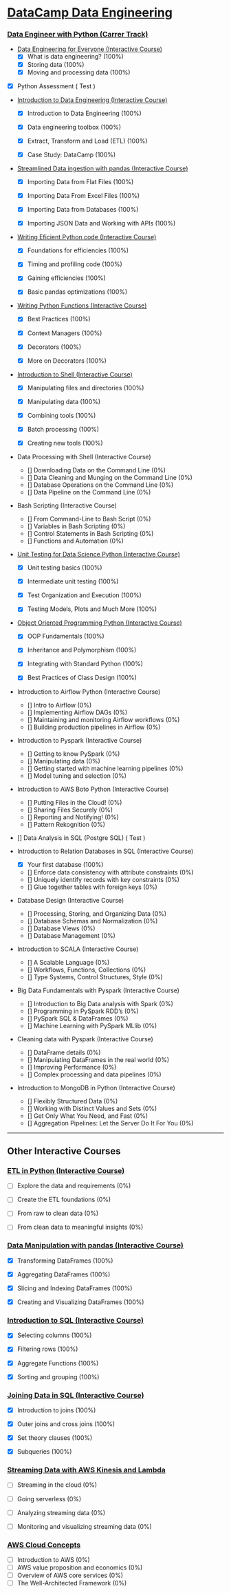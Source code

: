 # [DataCamp Data Engineering](https://datacamp.com)

### [Data Engineer with Python (Carrer Track)](https://app.datacamp.com/learn/career-tracks/data-engineer-with-python)

- [Data Engineering for Everyone (Interactive Course)](https://app.datacamp.com/learn/courses/data-engineering-for-everyone)
    - [x]  What is data engineering? (100%)
    - [x]  Storing data (100%)
    - [x]  Moving and processing data (100%)

 - [X]  Python Assessment ( Test )


- [Introduction to Data Engineering (Interactive Course)](https://app.datacamp.com/learn/courses/introduction-to-data-engineering)
    - [x]  Introduction to Data Engineering (100%)
    - [x]  Data engineering toolbox (100%)
    - [x]  Extract, Transform and Load (ETL) (100%)
    - [X]  Case Study: DataCamp (100%)


- [Streamlined Data ingestion with pandas (Interactive Course)](https://app.datacamp.com/learn/courses/streamlined-data-ingestion-with-pandas)
    - [x]  Importing Data from Flat Files (100%)
    - [x]  Importing Data From Excel Files (100%)
    - [X]  Importing Data from Databases (100%)
    - [x]  Importing JSON Data and Working with APIs (100%)


- [Writing Eficient Python code (Interactive Course)](https://app.datacamp.com/learn/courses/writing-efficient-python-code)
    - [x]  Foundations for efficiencies (100%)
    - [X]  Timing and profiling code (100%)
    - [X]  Gaining efficiencies (100%)
    - [X]  Basic pandas optimizations (100%)


- [Writing Python Functions (Interactive Course)](https://app.datacamp.com/learn/courses/writing-functions-in-python)
    - [x]  Best Practices (100%)
    - [X]  Context Managers (100%)
    - [X]  Decorators (100%)
    - [x]  More on Decorators (100%)


- [Introduction to Shell (Interactive Course)](https://app.datacamp.com/learn/courses/introduction-to-shell)
    - [x]  Manipulating files and directories (100%)
    - [x]  Manipulating data (100%)
    - [x]  Combining tools (100%)
    - [x]  Batch processing (100%)
    - [x]  Creating new tools (100%)


- Data Processing with Shell (Interactive Course)
    - []  Downloading Data on the Command Line (0%)
    - []  Data Cleaning and Munging on the Command Line (0%)
    - []  Database Operations on the Command Line (0%)
    - []  Data Pipeline on the Command Line (0%)


- Bash Scripting (Interactive Course)
    - []  From Command-Line to Bash Script (0%)
    - []  Variables in Bash Scripting (0%)
    - []  Control Statements in Bash Scripting (0%)
    - []  Functions and Automation  (0%)


- [Unit Testing for Data Science Python (Interactive Course)](https://app.datacamp.com/learn/courses/unit-testing-for-data-science-in-python)
    - [X]  Unit testing basics (100%)
    - [X]  Intermediate unit testing (100%) 
    - [X]  Test Organization and Execution (100%) 
    - [X]  Testing Models, Plots and Much More (100%)


- [Object Oriented Programming Python (Interactive Course)](https://app.datacamp.com/learn/courses/object-oriented-programming-in-python)
    - [X]  OOP Fundamentals (100%)
    - [X]  Inheritance and Polymorphism (100%)
    - [X]  Integrating with Standard Python (100%)
    - [X]  Best Practices of Class Design (100%)


- Introduction to Airflow Python (Interactive Course) 
    - []  Intro to Airflow (0%)
    - []  Implementing Airflow DAGs (0%)
    - []  Maintaining and monitoring Airflow workflows (0%)
    - []  Building production pipelines in Airflow (0%)


- Introduction to Pyspark (Interactive Course)
    - []  Getting to know PySpark (0%)
    - []  Manipulating data (0%)
    - []  Getting started with machine learning pipelines (0%)
    - []  Model tuning and selection (0%)


- Introduction to AWS Boto Python (Interactive Course)
    - []  Putting Files in the Cloud! (0%)
    - []  Sharing Files Securely (0%)
    - []  Reporting and Notifying! (0%)
    - []  Pattern Rekognition (0%)


 - []  Data Analysis in SQL (Postgre SQL) ( Test )


- Introduction to Relation Databases in SQL (Interactive Course)
    - [x]  Your first database (100%)
    - []  Enforce data consistency with attribute constraints (0%)
    - []  Uniquely identify records with key constraints (0%)
    - []  Glue together tables with foreign keys (0%)


- Database Design (Interactive Course)
    - []  Processing, Storing, and Organizing Data (0%)
    - []  Database Schemas and Normalization (0%)
    - []  Database Views (0%)
    - []  Database Management (0%)


- Introduction to SCALA (Interactive Course)
    - []  A Scalable Language (0%)
    - []  Workflows, Functions, Collections (0%)
    - []  Type Systems, Control Structures, Style (0%)

- Big Data Fundamentals with Pyspark (Interactive Course)
    - []  Introduction to Big Data analysis with Spark (0%)
    - []  Programming in PySpark RDD’s (0%)
    - []  PySpark SQL & DataFrames (0%)
    - []  Machine Learning with PySpark MLlib (0%)


- Cleaning data with Pyspark (Interactive Course)
    - []  DataFrame details (0%)
    - []  Manipulating DataFrames in the real world (0%)
    - []  Improving Performance (0%)
    - []  Complex processing and data pipelines (0%)

- Introduction to MongoDB in Python (Interactive Course)
    - []  Flexibly Structured Data (0%)
    - []  Working with Distinct Values and Sets (0%)
    - []  Get Only What You Need, and Fast (0%)
    - []  Aggregation Pipelines: Let the Server Do It For You (0%)

---

## Other Interactive Courses

### [ETL in Python (Interactive Course)](https://app.datacamp.com/learn/courses/etl-in-python)
- [ ]  Explore the data and requirements (0%)
- [ ]  Create the ETL foundations (0%)
- [ ]  From raw to clean data (0%)
- [ ]  From clean data to meaningful insights (0%)


### [Data Manipulation with pandas (Interactive Course)](https://app.datacamp.com/learn/courses/data-manipulation-with-pandas)
- [x]  Transforming DataFrames (100%)
- [x]  Aggregating DataFrames (100%)
- [x]  Slicing and Indexing DataFrames (100%)
- [x]  Creating and Visualizing DataFrames (100%)


### [Introduction to SQL (Interactive Course)](https://app.datacamp.com/learn/courses/introduction-to-sql) 
- [x] Selecting columns (100%)
- [x] Filtering rows (100%)
- [x] Aggregate Functions (100%)
- [x] Sorting and grouping  (100%)


### [Joining Data in SQL (Interactive Course)](https://app.datacamp.com/learn/courses/joining-data-in-sql)
- [x] Introduction to joins (100%)
- [X] Outer joins and cross joins (100%)
- [x] Set theory clauses (100%)
- [x] Subqueries (100%)


### [Streaming Data with AWS Kinesis and Lambda](https://app.datacamp.com/learn/courses/streaming-data-with-aws-kinesis-and-lambda)
- [ ] Streaming in the cloud (0%)
- [ ] Going serverless (0%)
- [ ] Analyzing streaming data (0%)
- [ ] Monitoring and visualizing streaming data (0%)


### [AWS Cloud Concepts](https://app.datacamp.com/learn/courses/aws-cloud-concepts)
- [ ] Introduction to AWS (0%)
- [ ] AWS value proposition and economics (0%)
- [ ] Overview of AWS core services (0%)
- [ ] The Well-Architected Framework (0%)